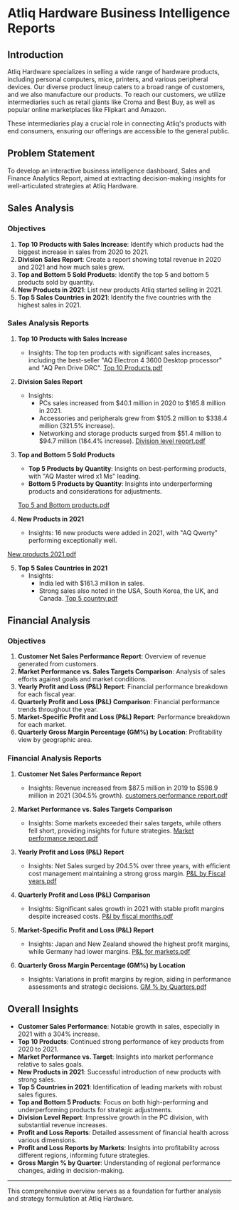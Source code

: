 # Atliq Hardware Business Intelligence Reports

## Introduction
Atliq Hardware specializes in selling a wide range of hardware products, including personal computers, mice, printers, and various peripheral devices. Our diverse product lineup caters to a broad range of customers, and we also manufacture our products. To reach our customers, we utilize intermediaries such as retail giants like Croma and Best Buy, as well as popular online marketplaces like Flipkart and Amazon.

These intermediaries play a crucial role in connecting Atliq's products with end consumers, ensuring our offerings are accessible to the general public.

## Problem Statement
To develop an interactive business intelligence dashboard, Sales and Finance Analytics Report, aimed at extracting decision-making insights for well-articulated strategies at Atliq Hardware.

## Sales Analysis

### Objectives
1. **Top 10 Products with Sales Increase**: Identify which products had the biggest increase in sales from 2020 to 2021.
2. **Division Sales Report**: Create a report showing total revenue in 2020 and 2021 and how much sales grew.
3. **Top and Bottom 5 Sold Products**: Identify the top 5 and bottom 5 products sold by quantity.
4. **New Products in 2021**: List new products Atliq started selling in 2021.
5. **Top 5 Sales Countries in 2021**: Identify the five countries with the highest sales in 2021.

### Sales Analysis Reports

1. **Top 10 Products with Sales Increase**
   - Insights: The top ten products with significant sales increases, including the best-seller "AQ Electron 4 3600 Desktop processor" and "AQ Pen Drive DRC".
[Top 10 Products.pdf](https://github.com/user-attachments/files/18296717/Top.10.Products.pdf)

     

2. **Division Sales Report**
   - Insights: 
     - PCs sales increased from $40.1 million in 2020 to $165.8 million in 2021.
     - Accessories and peripherals grew from $105.2 million to $338.4 million (321.5% increase).
     - Networking and storage products surged from $51.4 million to $94.7 million (184.4% increase).
      [Division level reoprt.pdf](https://github.com/user-attachments/files/18296720/Division.level.reoprt.pdf)


3. **Top and Bottom 5 Sold Products**
   - **Top 5 Products by Quantity**: Insights on best-performing products, with "AQ Master wired x1 Ms" leading.
   - **Bottom 5 Products by Quantity**: Insights into underperforming products and considerations for adjustments.

   [Top 5 and Bottom products.pdf](https://github.com/user-attachments/files/18296721/Top.5.and.Bottom.products.pdf)


4. **New Products in 2021**
   - Insights: 16 new products were added in 2021, with "AQ Qwerty" performing exceptionally well.
   
[New products 2021.pdf](https://github.com/user-attachments/files/18296723/New.products.2021.pdf)

5. **Top 5 Sales Countries in 2021**
   - Insights: 
     - India led with $161.3 million in sales.
     - Strong sales also noted in the USA, South Korea, the UK, and Canada.
   [Top 5 country.pdf](https://github.com/user-attachments/files/18296724/Top.5.country.pdf)


## Financial Analysis

### Objectives
1. **Customer Net Sales Performance Report**: Overview of revenue generated from customers.
2. **Market Performance vs. Sales Targets Comparison**: Analysis of sales efforts against goals and market conditions.
3. **Yearly Profit and Loss (P&L) Report**: Financial performance breakdown for each fiscal year.
4. **Quarterly Profit and Loss (P&L) Comparison**: Financial performance trends throughout the year.
5. **Market-Specific Profit and Loss (P&L) Report**: Performance breakdown for each market.
6. **Quarterly Gross Margin Percentage (GM%) by Location**: Profitability view by geographic area.

### Financial Analysis Reports

1. **Customer Net Sales Performance Report**
   - Insights: Revenue increased from $87.5 million in 2019 to $598.9 million in 2021 (304.5% growth).
     [customers performance report.pdf](https://github.com/user-attachments/files/18296729/customers.performance.report.pdf)


2. **Market Performance vs. Sales Targets Comparison**
   - Insights: Some markets exceeded their sales targets, while others fell short, providing insights for future strategies.
     [Market performance report.pdf](https://github.com/user-attachments/files/18296731/Market.performance.report.pdf)


3. **Yearly Profit and Loss (P&L) Report**
   - Insights: Net Sales surged by 204.5% over three years, with efficient cost management maintaining a strong gross margin.
     [P&L by Fiscal years.pdf](https://github.com/user-attachments/files/18296732/P.L.by.Fiscal.years.pdf)


4. **Quarterly Profit and Loss (P&L) Comparison**
   - Insights: Significant sales growth in 2021 with stable profit margins despite increased costs.
     [P&l by fiscal months.pdf](https://github.com/user-attachments/files/18296735/P.l.by.fiscal.months.pdf)


5. **Market-Specific Profit and Loss (P&L) Report**
   - Insights: Japan and New Zealand showed the highest profit margins, while Germany had lower margins.
     [P&L for markets.pdf](https://github.com/user-attachments/files/18296738/P.L.for.markets.pdf)


6. **Quarterly Gross Margin Percentage (GM%) by Location**
   - Insights: Variations in profit margins by region, aiding in performance assessments and strategic decisions.
     [GM % by Quarters.pdf](https://github.com/user-attachments/files/18296740/GM.by.Quarters.pdf)


## Overall Insights
- **Customer Sales Performance**: Notable growth in sales, especially in 2021 with a 304% increase.
- **Top 10 Products**: Continued strong performance of key products from 2020 to 2021.
- **Market Performance vs. Target**: Insights into market performance relative to sales goals.
- **New Products in 2021**: Successful introduction of new products with strong sales.
- **Top 5 Countries in 2021**: Identification of leading markets with robust sales figures.
- **Top and Bottom 5 Products**: Focus on both high-performing and underperforming products for strategic adjustments.
- **Division Level Report**: Impressive growth in the PC division, with substantial revenue increases.
- **Profit and Loss Reports**: Detailed assessment of financial health across various dimensions.
- **Profit and Loss Reports by Markets**: Insights into profitability across different regions, informing future strategies.
- **Gross Margin % by Quarter**: Understanding of regional performance changes, aiding in decision-making.

---

This comprehensive overview serves as a foundation for further analysis and strategy formulation at Atliq Hardware.

